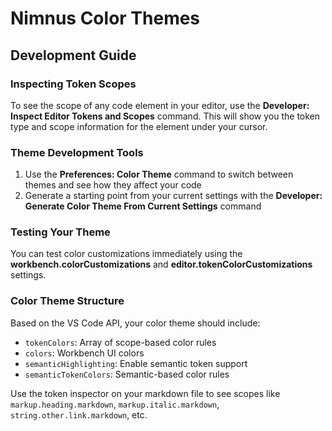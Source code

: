 # Nimnus Color Themes

## Development Guide

### Inspecting Token Scopes

To see the scope of any code element in your editor, use the **Developer: Inspect Editor Tokens and Scopes** command. This will show you the token type and scope information for the element under your cursor.

### Theme Development Tools

1. Use the **Preferences: Color Theme** command to switch between themes and see how they affect your code
2. Generate a starting point from your current settings with the **Developer: Generate Color Theme From Current Settings** command

### Testing Your Theme

You can test color customizations immediately using the **workbench.colorCustomizations** and **editor.tokenColorCustomizations** settings.

### Color Theme Structure

Based on the VS Code API, your color theme should include:
- `tokenColors`: Array of scope-based color rules
- `colors`: Workbench UI colors
- `semanticHighlighting`: Enable semantic token support
- `semanticTokenColors`: Semantic-based color rules

Use the token inspector on your markdown file to see scopes like `markup.heading.markdown`, `markup.italic.markdown`, `string.other.link.markdown`, etc.
